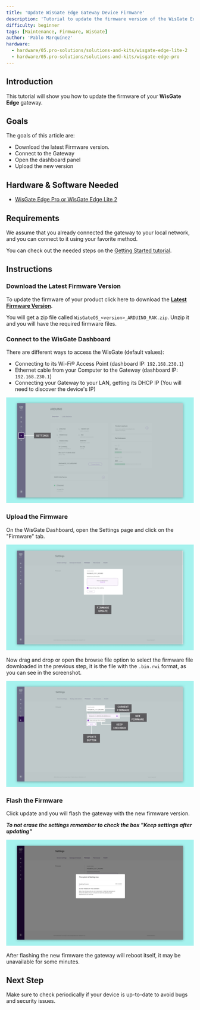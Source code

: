 ```yaml
---
title: 'Update WisGate Edge Gateway Device Firmware'
description: 'Tutorial to update the firmware version of the WisGate Edge gateway device variants'
difficulty: beginner
tags: [Maintenance, Firmware, WisGate]
author: 'Pablo Marquínez'
hardware:
  - hardware/05.pro-solutions/solutions-and-kits/wisgate-edge-lite-2
  - hardware/05.pro-solutions/solutions-and-kits/wisgate-edge-pro
---
```


## Introduction

This tutorial will show you how to update the firmware of your **WisGate Edge** gateway.

## Goals

The goals of this article are:

- Download the latest Firmware version.
- Connect to the Gateway
- Open the dashboard panel
- Upload the new version

## Hardware & Software Needed

- [WisGate Edge Pro or WisGate Edge Lite 2](https://store.arduino.cc/pages/wisgate-lora-gateways)

## Requirements

We assume that you already connected the gateway to your local network, and you can connect to it using your favorite method.

You can check out the needed steps on the [Getting Started tutorial](../getting-started/).

## Instructions

### Download the Latest Firmware Version

To update the firmware of your product click here to download the [**Latest Firmware Version**](https://content.arduino.cc/assets/WisGateOS_2.1.8_ARDUINO_b108_RAK636.zip).

You will get a zip file called `WisGateOS_<version>_ARDUINO_RAK.zip`. Unzip it and you will have the required firmware files.

### Connect to the WisGate Dashboard

There are different ways to access the WisGate (default values):

* Connecting to its Wi-Fi® Access Point (dashboard IP: `192.168.230.1`)
* Ethernet cable from your Computer to the Gateway (dashboard IP: `192.168.230.1`)
* Connecting your Gateway to your LAN, getting its DHCP IP (You will need to discover the device's IP)

![WisGate dashboard](assets/wisgate-dashboard-overview.png)

### Upload the Firmware

On the WisGate Dashboard, open the Settings page and click on the "Firmware" tab.

![WisGate dashboard Settings page](assets/wisgate-firmware-settings.png)

Now drag and drop or open the browse file option to select the firmware file downloaded in the previous step, it is the file with the `.bin.rwi` format, as you can see in the screenshot.

![WisGate firmware zip uploaded](assets/wisgate-firmware-update.png)

### Flash the Firmware

Click update and you will flash the gateway with the new firmware version.

***To not erase the settings remember to check the box "Keep settings after updating"***

![WisGate firmware flashing](assets/wisgate-firmware-flashing.png)

After flashing the new firmware the gateway will reboot itself, it may be unavailable for some minutes.

## Next Step

Make sure to check periodically if your device is up-to-date to avoid bugs and security issues.